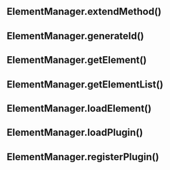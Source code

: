 ## ElementManager.extendMethod()

## ElementManager.generateId()

## ElementManager.getElement()

## ElementManager.getElementList()

## ElementManager.loadElement()

## ElementManager.loadPlugin()

## ElementManager.registerPlugin()

